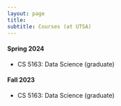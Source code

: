```yaml
---
layout: page
title: 
subtitle: Courses (at UTSA)
---
```


#### Spring 2024
<ul>
<li> CS 5163: Data Science (graduate) </li>
</ul>

#### Fall 2023
<ul>
<li> CS 5163: Data Science (graduate) </li>
</ul>
